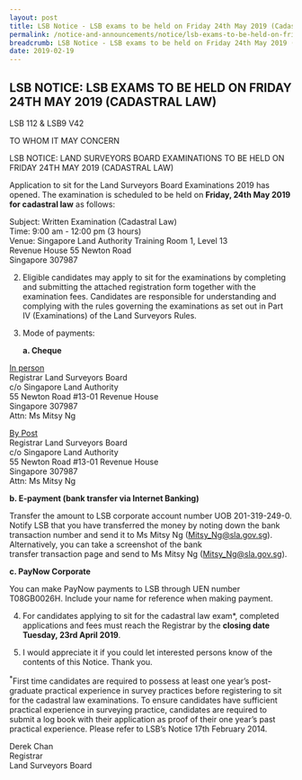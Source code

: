```yaml
---
layout: post
title: LSB Notice - LSB exams to be held on Friday 24th May 2019 (Cadastral Law)
permalink: /notice-and-announcements/notice/lsb-exams-to-be-held-on-friday-24th-may-2019-cadastral-law/
breadcrumb: LSB Notice - LSB exams to be held on Friday 24th May 2019 (Cadastral Law)
date: 2019-02-19
---
```


LSB NOTICE: LSB EXAMS TO BE HELD ON FRIDAY 24TH MAY 2019 (CADASTRAL LAW)
---

LSB 112 & LSB9 V42

TO WHOM IT MAY CONCERN
 
LSB NOTICE: LAND SURVEYORS BOARD EXAMINATIONS TO BE HELD ON FRIDAY 24TH MAY 2019 (CADASTRAL LAW)

Application to sit for the Land Surveyors Board Examinations 2019 has opened. The examination is scheduled to be held on **Friday, 24th May 2019 for cadastral law** as follows:<br>

Subject: Written Examination (Cadastral Law)<br>
Time: 9:00 am - 12:00 pm (3 hours)<br>
Venue: Singapore Land Authority Training Room 1, Level 13<br>
Revenue House 55 Newton Road<br>
Singapore 307987<br>

2. Eligible candidates may apply to sit for the examinations by completing and submitting the attached registration form together with the examination fees. Candidates are responsible for understanding and complying with the rules governing the examinations as set out in Part IV (Examinations) of the Land Surveyors Rules.<br>

3. Mode of payments:<br>

   **a. Cheque**<br>
   
<u>In person</u><br>
Registrar Land Surveyors Board<br>
c/o Singapore Land Authority<br>
55 Newton Road #13-01 Revenue House<br>
Singapore 307987<br>
Attn: Ms Mitsy Ng<br>

<u>By Post</u><br>
Registrar Land Surveyors Board<br>
c/o Singapore Land Authority<br>
55 Newton Road #13-01 Revenue House<br>
Singapore 307987<br>
Attn: Ms Mitsy Ng<br>

   **b. E-payment (bank transfer via Internet Banking)**

Transfer the amount to LSB corporate account number
UOB 201-319-249-0. Notify LSB that you have transferred
the money by noting down the bank transaction number
and send it to Ms Mitsy Ng (<Mitsy_Ng@sla.gov.sg>).
Alternatively, you can take a screenshot of the bank  
transfer transaction page and send to Ms Mitsy Ng
(<Mitsy_Ng@sla.gov.sg>).<br>

   **c. PayNow Corporate**<br>

You can make PayNow payments to LSB through UEN
number T08GB0026H. Include your name for reference
when making payment.<br>

4. For candidates applying to sit for the cadastral law exam*, completed applications and fees must reach the Registrar by the **closing date Tuesday, 23rd April 2019**.<br>

5. I would appreciate it if you could let interested persons know of the contents of this Notice. Thank you.

<sup>*</sup>First time candidates are required to possess at least one year’s post-graduate practical experience in survey practices before registering to sit for the cadastral law examinations. To ensure candidates have sufficient practical experience in surveying practice, candidates are required to submit a log book with their application as proof of their one year’s past practical experience. Please refer to LSB’s Notice 17th February 2014.<br>

Derek Chan<br>
Registrar<br>
Land Surveyors Board  

